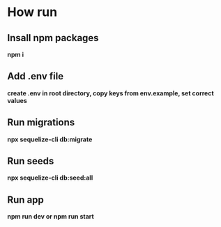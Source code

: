 # How run

## Insall npm packages

**npm i**

## Add .env file

**create .env in root directory, copy keys from env.example, set correct values**

## Run migrations

**npx sequelize-cli db:migrate**

## Run seeds

**npx sequelize-cli db:seed:all**

## Run app

**npm run dev or npm run start**
